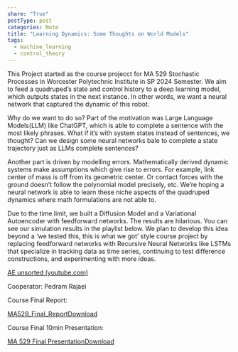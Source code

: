 ```yaml
---
share: "True"
postType: post
categories: Note
title: "Learning Dynamics: Some Thoughts on World Models"
tags: 
  - machine_learning
  - control_theory
---
```


This Project started as the course projecct for MA 529 Stochastic Processes in Worcester Polytechnic Institute in SP 2024 Semester. We aim to feed a quadruped’s state and control history to a deep learning model, which outputs states in the next instance. In other words, we want a neural network that captured the dynamic of this robot.

Why do we want to do so? Part of the motivation was Large Language Models(LLM) like ChatGPT, which is able to complete a sentence with the most likely phrases. What if it’s with system states instead of sentences, we thought? Can we design some neural networks bale to complete a state trajectory just as LLMs complete sentences?

Another part is driven by modelling errors. Mathematically derived dynamic systems make assumptions which give rise to errors. For example, link center of mass is off from its geometric center. Or contact forces with the ground doesn’t follow the polynomial model precisely, etc. We’re hoping a neural network is able to learn these niche aspects of the quadruped dynamics where math formulations are not able to.

Due to the time limit, we built a Diffusion Model and a Variational Autoencoder with feedforward networks. The results are hilarious. You can see our simulation results in the playlist below. We plan to develop this idea beyond a ‘we tested this, this is what we got’ style course project by replacing feedforward networks with Recursive Neural Networks like LSTMs that specialize in tracking data as time series, continuing to test difference constructions, and experimenting with more ideas.

[AE unsorted (youtube.com)](https://www.youtube.com/watch?v=C5HenmXGH18&list=PLs3cT-s1EaOcz7azQ7wEMfVoVdm0u8nrH)

Cooperator: Pedram Rajaei

Course Final Report:

[MA529_Final_Report](https://zhuncollectedwork.com/wp-content/uploads/2024/08/ma529_final_report.pdf)[Download](https://zhuncollectedwork.com/wp-content/uploads/2024/08/ma529_final_report.pdf)

Course Final 10min Presentation:

[MA 529 Final Presentation](https://zhuncollectedwork.com/wp-content/uploads/2024/08/ma-529-final-presentation.pdf)[Download](https://zhuncollectedwork.com/wp-content/uploads/2024/08/ma-529-final-presentation.pdf)